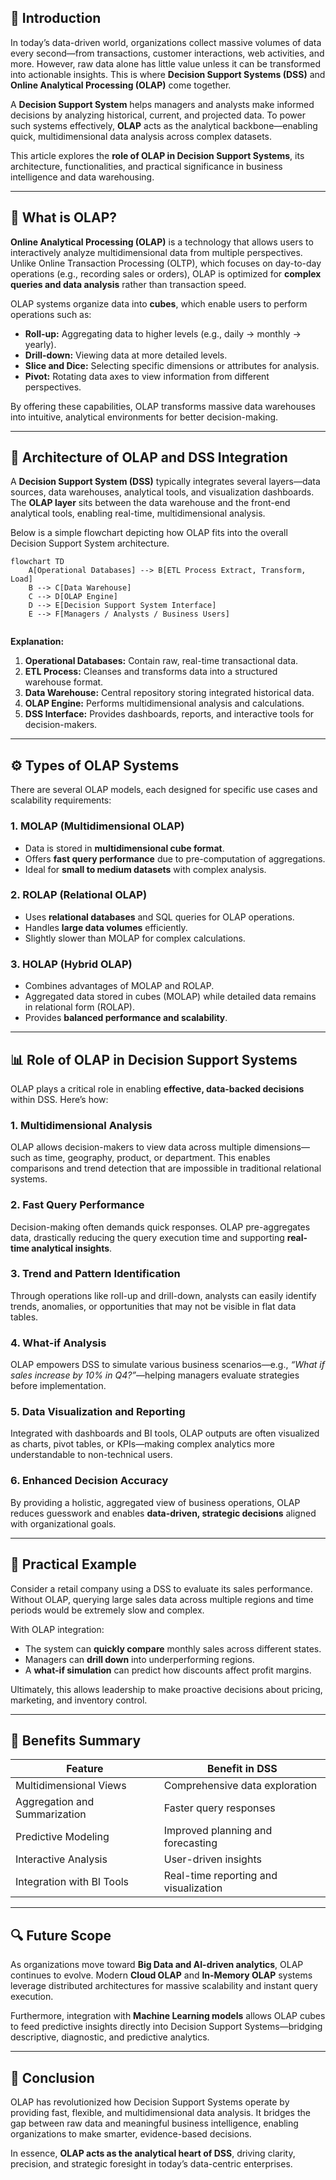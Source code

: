 ## 📘 Introduction

In today’s data-driven world, organizations collect massive volumes of data every second—from transactions, customer interactions, web activities, and more. However, raw data alone has little value unless it can be transformed into actionable insights. This is where **Decision Support Systems (DSS)** and **Online Analytical Processing (OLAP)** come together.  

A **Decision Support System** helps managers and analysts make informed decisions by analyzing historical, current, and projected data. To power such systems effectively, **OLAP** acts as the analytical backbone—enabling quick, multidimensional data analysis across complex datasets.

This article explores the **role of OLAP in Decision Support Systems**, its architecture, functionalities, and practical significance in business intelligence and data warehousing.

---

## 🧱 What is OLAP?

**Online Analytical Processing (OLAP)** is a technology that allows users to interactively analyze multidimensional data from multiple perspectives. Unlike Online Transaction Processing (OLTP), which focuses on day-to-day operations (e.g., recording sales or orders), OLAP is optimized for **complex queries and data analysis** rather than transaction speed.

OLAP systems organize data into **cubes**, which enable users to perform operations such as:
- **Roll-up:** Aggregating data to higher levels (e.g., daily → monthly → yearly).
- **Drill-down:** Viewing data at more detailed levels.
- **Slice and Dice:** Selecting specific dimensions or attributes for analysis.
- **Pivot:** Rotating data axes to view information from different perspectives.

By offering these capabilities, OLAP transforms massive data warehouses into intuitive, analytical environments for better decision-making.

---

## 🧩 Architecture of OLAP and DSS Integration

A **Decision Support System (DSS)** typically integrates several layers—data sources, data warehouses, analytical tools, and visualization dashboards. The **OLAP layer** sits between the data warehouse and the front-end analytical tools, enabling real-time, multidimensional analysis.

Below is a simple flowchart depicting how OLAP fits into the overall Decision Support System architecture.

```mermaid
flowchart TD
    A[Operational Databases] --> B[ETL Process Extract, Transform, Load]
    B --> C[Data Warehouse]
    C --> D[OLAP Engine]
    D --> E[Decision Support System Interface]
    E --> F[Managers / Analysts / Business Users]
    

````

**Explanation:**

1. **Operational Databases:** Contain raw, real-time transactional data.
2. **ETL Process:** Cleanses and transforms data into a structured warehouse format.
3. **Data Warehouse:** Central repository storing integrated historical data.
4. **OLAP Engine:** Performs multidimensional analysis and calculations.
5. **DSS Interface:** Provides dashboards, reports, and interactive tools for decision-makers.

---

## ⚙️ Types of OLAP Systems

There are several OLAP models, each designed for specific use cases and scalability requirements:

### 1. MOLAP (Multidimensional OLAP)

* Data is stored in **multidimensional cube format**.
* Offers **fast query performance** due to pre-computation of aggregations.
* Ideal for **small to medium datasets** with complex analysis.

### 2. ROLAP (Relational OLAP)

* Uses **relational databases** and SQL queries for OLAP operations.
* Handles **large data volumes** efficiently.
* Slightly slower than MOLAP for complex calculations.

### 3. HOLAP (Hybrid OLAP)

* Combines advantages of MOLAP and ROLAP.
* Aggregated data stored in cubes (MOLAP) while detailed data remains in relational form (ROLAP).
* Provides **balanced performance and scalability**.

---

## 📊 Role of OLAP in Decision Support Systems

OLAP plays a critical role in enabling **effective, data-backed decisions** within DSS. Here’s how:

### 1. **Multidimensional Analysis**

OLAP allows decision-makers to view data across multiple dimensions—such as time, geography, product, or department. This enables comparisons and trend detection that are impossible in traditional relational systems.

### 2. **Fast Query Performance**

Decision-making often demands quick responses. OLAP pre-aggregates data, drastically reducing the query execution time and supporting **real-time analytical insights**.

### 3. **Trend and Pattern Identification**

Through operations like roll-up and drill-down, analysts can easily identify trends, anomalies, or opportunities that may not be visible in flat data tables.

### 4. **What-if Analysis**

OLAP empowers DSS to simulate various business scenarios—e.g., *“What if sales increase by 10% in Q4?”*—helping managers evaluate strategies before implementation.

### 5. **Data Visualization and Reporting**

Integrated with dashboards and BI tools, OLAP outputs are often visualized as charts, pivot tables, or KPIs—making complex analytics more understandable to non-technical users.

### 6. **Enhanced Decision Accuracy**

By providing a holistic, aggregated view of business operations, OLAP reduces guesswork and enables **data-driven, strategic decisions** aligned with organizational goals.

---

## 🧠 Practical Example

Consider a retail company using a DSS to evaluate its sales performance.
Without OLAP, querying large sales data across multiple regions and time periods would be extremely slow and complex.

With OLAP integration:

* The system can **quickly compare** monthly sales across different states.
* Managers can **drill down** into underperforming regions.
* A **what-if simulation** can predict how discounts affect profit margins.

Ultimately, this allows leadership to make proactive decisions about pricing, marketing, and inventory control.

---

## 🚀 Benefits Summary

| **Feature**                   | **Benefit in DSS**                    |
| ----------------------------- | ------------------------------------- |
| Multidimensional Views        | Comprehensive data exploration        |
| Aggregation and Summarization | Faster query responses                |
| Predictive Modeling           | Improved planning and forecasting     |
| Interactive Analysis          | User-driven insights                  |
| Integration with BI Tools     | Real-time reporting and visualization |

---

## 🔍 Future Scope

As organizations move toward **Big Data and AI-driven analytics**, OLAP continues to evolve.
Modern **Cloud OLAP** and **In-Memory OLAP** systems leverage distributed architectures for massive scalability and instant query execution.

Furthermore, integration with **Machine Learning models** allows OLAP cubes to feed predictive insights directly into Decision Support Systems—bridging descriptive, diagnostic, and predictive analytics.

---

## 🧭 Conclusion

OLAP has revolutionized how Decision Support Systems operate by providing fast, flexible, and multidimensional data analysis. It bridges the gap between raw data and meaningful business intelligence, enabling organizations to make smarter, evidence-based decisions.

In essence, **OLAP acts as the analytical heart of DSS**, driving clarity, precision, and strategic foresight in today’s data-centric enterprises.

